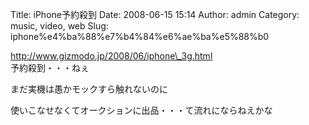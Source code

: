 Title: iPhone予約殺到
Date: 2008-06-15 15:14
Author: admin
Category: music, video, web
Slug: iphone%e4%ba%88%e7%b4%84%e6%ae%ba%e5%88%b0

http://www.gizmodo.jp/2008/06/iphone\_3g.html  
予約殺到・・・ねぇ

<div>

まだ実機は愚かモックすら触れないのに

</div>

<div>

使いこなせなくてオークションに出品・・・て流れにならねえかな

</div>

